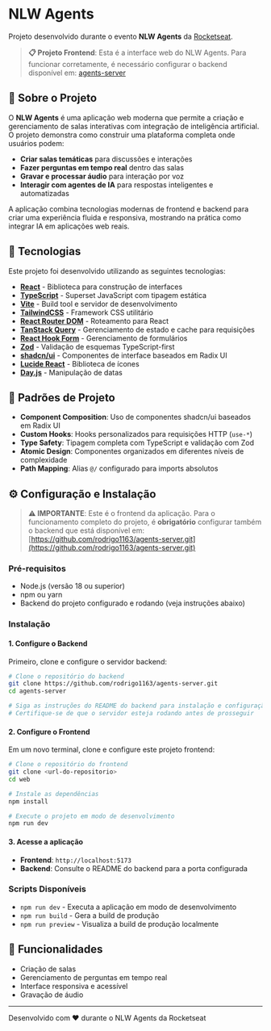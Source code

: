 # NLW Agents

Projeto desenvolvido durante o evento **NLW Agents** da [Rocketseat](https://rocketseat.com.br/).

> **📋 Projeto Frontend**: Esta é a interface web do NLW Agents. Para funcionar corretamente, é necessário configurar o backend disponível em: [agents-server](https://github.com/rodrigo1163/agents-server.git)

## 🤖 Sobre o Projeto

O **NLW Agents** é uma aplicação web moderna que permite a criação e gerenciamento de salas interativas com integração de inteligência artificial. O projeto demonstra como construir uma plataforma completa onde usuários podem:

- **Criar salas temáticas** para discussões e interações
- **Fazer perguntas em tempo real** dentro das salas
- **Gravar e processar áudio** para interação por voz
- **Interagir com agentes de IA** para respostas inteligentes e automatizadas

A aplicação combina tecnologias modernas de frontend e backend para criar uma experiência fluida e responsiva, mostrando na prática como integrar IA em aplicações web reais.

## 🚀 Tecnologias

Este projeto foi desenvolvido utilizando as seguintes tecnologias:

- **[React](https://react.dev/)** - Biblioteca para construção de interfaces
- **[TypeScript](https://www.typescriptlang.org/)** - Superset JavaScript com tipagem estática
- **[Vite](https://vitejs.dev/)** - Build tool e servidor de desenvolvimento
- **[TailwindCSS](https://tailwindcss.com/)** - Framework CSS utilitário
- **[React Router DOM](https://reactrouter.com/)** - Roteamento para React
- **[TanStack Query](https://tanstack.com/query/)** - Gerenciamento de estado e cache para requisições
- **[React Hook Form](https://react-hook-form.com/)** - Gerenciamento de formulários
- **[Zod](https://zod.dev/)** - Validação de esquemas TypeScript-first
- **[shadcn/ui](https://ui.shadcn.com/)** - Componentes de interface baseados em Radix UI
- **[Lucide React](https://lucide.dev/)** - Biblioteca de ícones
- **[Day.js](https://day.js.org/)** - Manipulação de datas

## 🔧 Padrões de Projeto

- **Component Composition**: Uso de componentes shadcn/ui baseados em Radix UI
- **Custom Hooks**: Hooks personalizados para requisições HTTP (`use-*`)
- **Type Safety**: Tipagem completa com TypeScript e validação com Zod
- **Atomic Design**: Componentes organizados em diferentes níveis de complexidade
- **Path Mapping**: Alias `@/` configurado para imports absolutos

## ⚙️ Configuração e Instalação

> **⚠️ IMPORTANTE**: Este é o frontend da aplicação. Para o funcionamento completo do projeto, é **obrigatório** configurar também o backend que está disponível em: [https://github.com/rodrigo1163/agents-server.git](https://github.com/rodrigo1163/agents-server.git)

### Pré-requisitos

- Node.js (versão 18 ou superior)
- npm ou yarn
- Backend do projeto configurado e rodando (veja instruções abaixo)

### Instalação

#### 1. Configure o Backend

Primeiro, clone e configure o servidor backend:

```bash
# Clone o repositório do backend
git clone https://github.com/rodrigo1163/agents-server.git
cd agents-server

# Siga as instruções do README do backend para instalação e configuração
# Certifique-se de que o servidor esteja rodando antes de prosseguir
```

#### 2. Configure o Frontend

Em um novo terminal, clone e configure este projeto frontend:

```bash
# Clone o repositório do frontend
git clone <url-do-repositorio>
cd web

# Instale as dependências
npm install

# Execute o projeto em modo de desenvolvimento
npm run dev
```

#### 3. Acesse a aplicação

- **Frontend**: `http://localhost:5173`
- **Backend**: Consulte o README do backend para a porta configurada

### Scripts Disponíveis

- `npm run dev` - Executa a aplicação em modo de desenvolvimento
- `npm run build` - Gera a build de produção
- `npm run preview` - Visualiza a build de produção localmente

## 🎯 Funcionalidades

- Criação de salas
- Gerenciamento de perguntas em tempo real
- Interface responsiva e acessível
- Gravação de áudio

---

Desenvolvido com ❤️ durante o NLW Agents da Rocketseat
